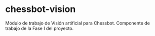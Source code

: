 # chessbot-vision
Módulo de trabajo de Visión artificial para Chessbot. Componente de trabajo de la Fase I del proyecto. 
